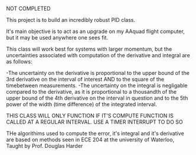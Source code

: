  NOT COMPLETED 



This project is to build an incredibly robust PID class.

It's main objective is to act as an upgrade on my AAquad flight computer, but it may be used anywhere one sees fit.


This class will work best for systems with larger momentum, but the uncertainties associated with computation of the derivative and integral are as follows:

-The uncertainty on the derivative is proportional to the upper bound of the 3rd derivative on the interval of interest AND to the square of the timebetween 		measurements.
-The uncertainty on the integral is negligable compared to the derivative, as it is proportional to a thousandth of the upper bound of the 4th derivative on the 	interval in question and to the 5th power of the width (time difference) of the integrated interval.



THIS CLASS WILL ONLY FUNCTION IF IT'S COMPUTE FUNCTION IS CALLED AT A REGULAR INTERVAL.
USE A TIMER INTERRUPT TO DO SO




THe algorithims used to compute the error, it's integral and it's derivative are based on methods seen in ECE 204 at the university of Waterloo, Taught by Prof. Douglas Harder